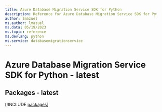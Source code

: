 ```yaml
---
title: Azure Database Migration Service SDK for Python
description: Reference for Azure Database Migration Service SDK for Python
author: lmazuel
ms.author: lmazuel
ms.data: 05/19/2023
ms.topic: reference
ms.devlang: python
ms.service: databasemigrationservice
---
```

# Azure Database Migration Service SDK for Python - latest
## Packages - latest
[!INCLUDE [packages](database-migration-service-index.md)]